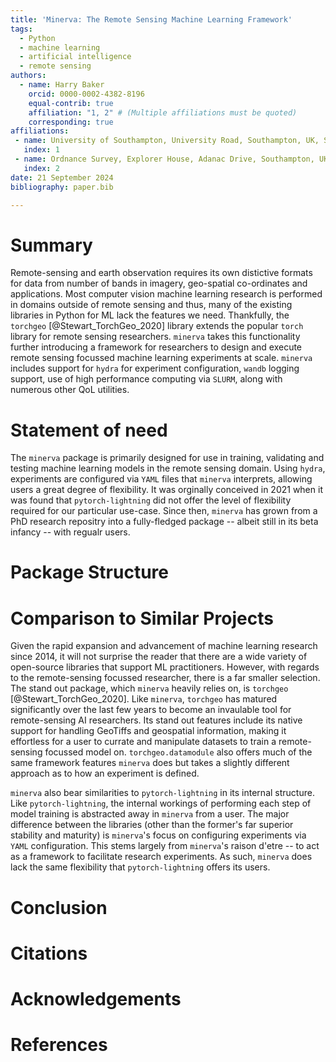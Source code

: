 ```yaml
---
title: 'Minerva: The Remote Sensing Machine Learning Framework'
tags:
  - Python
  - machine learning
  - artificial intelligence
  - remote sensing
authors:
  - name: Harry Baker
    orcid: 0000-0002-4382-8196
    equal-contrib: true
    affiliation: "1, 2" # (Multiple affiliations must be quoted)
    corresponding: true
affiliations:
 - name: University of Southampton, University Road, Southampton, UK, SO17 1BJ
   index: 1
 - name: Ordnance Survey, Explorer House, Adanac Drive, Southampton, UK, S016 0AS
   index: 2
date: 21 September 2024
bibliography: paper.bib

---
```


# Summary

Remote-sensing and earth observation requires its own distictive formats for
data from number of bands in imagery, geo-spatial co-ordinates and applications.
Most computer vision machine learning research is performed in domains outside
of remote sensing and thus, many of the existing libraries in Python for ML lack
the features we need. Thankfully, the `torchgeo` [@Stewart_TorchGeo_2020] library extends the popular
`torch` library for remote sensing researchers. `minerva` takes this
functionality further introducing a framework for researchers to design and
execute remote sensing focussed machine learning experiments at scale. `minerva`
includes support for `hydra` for experiment configuration, `wandb` logging
support, use of high performance computing via `SLURM`, along with numerous
other QoL utilities.

# Statement of need

The `minerva` package is primarily designed for use in training, validating and
testing machine learning models in the remote sensing domain. Using `hydra`,
experiments are configured via `YAML` files that `minerva` interprets, allowing
users a great degree of flexibility. It was orginally conceived in 2021 when it was found that `pytorch-lightning` did not offer the level of flexibility required for our particular use-case. Since then, `minerva` has grown from a PhD research repositry into a fully-fledged package -- albeit still in its beta infancy -- with regualr users. 

# Package Structure

<!-- +-------------------+------------+----------+----------+
| Sub-Package       | Module     | Description         |
|                   |            |                     |
+:=================:+:==========:+:===================:+
| datasets          |    |                     |
|                   +------------+---------------------+
|                   |            |                     |
|                   +------------+---------------------+
|                   |            | - body              |
|                   |            | - elements          |
|                   |            | - here              |
+===================+============+=====================+
| Footer                                               |
+===================+============+=====================+ -->

# Comparison to Similar Projects

Given the rapid expansion and advancement of machine learning research since 2014, it will not surprise the reader that there are a wide variety of open-source libraries that support ML practitioners. However, with regards to the remote-sensing focussed researcher, there is a far smaller selection. The stand out package, which `minerva` heavily relies on, is `torchgeo` [@Stewart_TorchGeo_2020]. Like `minerva`, `torchgeo` has matured significantly over the last few years to become an invaulable tool for remote-sensing AI researchers. Its stand out features include its native support for handling GeoTiffs and geospatial information, making it effortless for a user to currate and manipulate datasets to train a remote-sensing focussed model on. `torchgeo.datamodule` also offers much of the same framework features `minerva` does but takes a slightly different approach as to how an experiment is defined.

`minerva` also bear similarities to `pytorch-lightning` in its internal structure. Like `pytorch-lightning`, the internal workings of performing each step of model training is abstracted away in `minerva` from a user. The major difference between the libraries (other than the former's far superior stability and maturity) is `minerva`'s focus on configuring experiments via `YAML` configuration. This stems largely from `minerva`'s raison d'etre -- to act as a framework to facilitate research experiments. As such, `minerva` does lack the same flexibility that `pytorch-lightning` offers its users.

# Conclusion

# Citations

# Acknowledgements


# References
